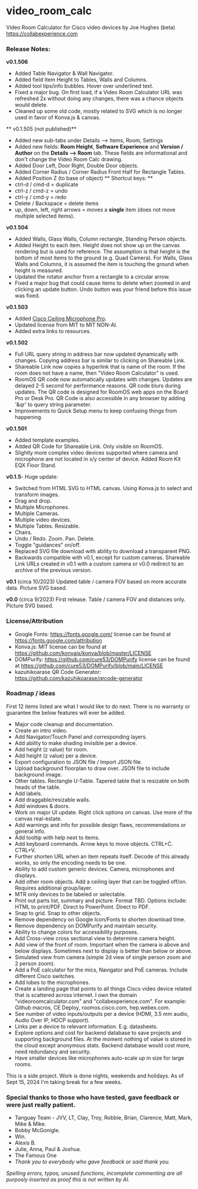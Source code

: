# video_room_calc 
Video Room Calculator for Cisco video devices by Joe Hughes (beta)
https://collabexperience.com 

### Release Notes:

**v0.1.506**
- Added Table Navigator & Wall Navigator. 
- Added field Item Height to Tables, Walls and Columns.  
- Added tool tips/info bubbles. Hover over underlined text. 
- Fixed a major bug.  On first load, if a Video Room Calculator URL was refreshed 2x without doing any changes, there was a chance objects would delete. 
- Cleaned up some old code, mostly related to SVG which is no longer used in favor of Konva.js & canvas. 

** v0.1.505 (not published)**
- Added new sub-tabs under Details —> Items, Room, Settings
- Added new fields: **Room Height**, **Software Experience** and **Version / Author** on the **Details —> Room** tab.  These fields are informational and don't change the Video Room Calc drawing. 
- Added Door Left, Door Right, Double Door objects. 
- Added Corner Radius / Corner Radius Front Half for Rectangle Tables. 
- Added Position Z (to base of object)
** Shortcut keys: **
- ctrl-d / cmd-d = duplicate 
- ctrl-z / cmd-z = undo
- ctrl-y / cmd-y = redo 
- Delete / Backspace = delete items
- up, down, left, right arrows = moves a **single** item (does not move multiple selected items). 

**v0.1.504**
- Added Walls, Glass Walls, Column rectangle, Standing Person objects. 
- Added Height to each item. Height does not show up on the canvas rendering but is used for reference.  The assumption is that height is the bottom of most items to the ground (e.g. Quad Camera). For Walls, Glass Walls and Columns, it is assumed the item is touching the ground when height is measured.
- Updated the rotator anchor from a rectangle to a circular arrow. 
- Fixed a major bug that could cause items to delete when zoomed in and clicking an update button. Undo button was your friend before this issue was fixed. 

**v0.1.503**
- Added [Cisco Ceiling Microphone Pro](https://www.cisco.com/c/en/us/products/collateral/collaboration-endpoints/collaboration-peripherals/ceiling-microphone-pro-ds.html).
- Updated license from MIT to MIT NON-AI. 
- Added extra links to resources. 

**v0.1.502**
- Full URL query string in address bar now updated dynamically with changes. Copying address bar is similar to clicking on Shareable Link.
- Shareable Link now copies a hyperlink that is name of the room.  If the room does not have a name, then "Video Room Calculator" is used.
- RoomOS QR code now automatically updates with changes. Updates are delayed 2-5 second for performance reasons.  QR code blurs during updates.  The QR code is designed for RoomOS web apps on the Board Pro or Desk Pro. QR Code is also accessible in any browser by adding '&qr' to query string parameter.  
- Improvements to Quick Setup menu to keep confusing things from happening.

**v0.1.501**
- Added template examples. 
- Added QR Code for Shareable Link. Only visible on RoomOS.
- Slightly more complex video devices supported where camera and microphone are not located in x/y center of device. Added Room Kit EQX Floor Stand. 

**v0.1.5**- 
Huge update: 
- Switched from HTML SVG to HTML canvas. Using Konva.js to select and transform images. 
- Drag and drop.
- Multiple Microphones.
- Multiple Cameras.
- Multiple video devices. 
- Multiple Tables. Resizable.
- Chairs. 
- Undo / Redo. Zoom. Pan. Delete. 
- Toggle "guidances" on/off.
- Replaced SVG file download with ability to download a transparent PNG.
- Backwards compatible with v0.1, except for custom cameras.  Shareable Link URLs created in v0.1 with a custom camera or v0.0 redirect to an archive of the previous version. 

**v0.1** 
(circa 10/2023) Updated table / camera FOV based on more accurate data. Picture  SVG based. 

**v0.0** 
(circa 9/2023) First release.  Table / camera FOV and distances only. Picture SVG based. 

### License/Attribution 
- Google Fonts: https://fonts.google.com/ license can be found at https://fonts.google.com/attribution
- Konva.js: MIT license can be found at https://github.com/konvajs/konva/blob/master/LICENSE
- DOMPurify: https://github.com/cure53/DOMPurify license can be found at https://github.com/cure53/DOMPurify/blob/main/LICENSE
- kazuhikoarase QR Code Generator: https://github.com/kazuhikoarase/qrcode-generator 

### Roadmap / ideas
First 12 items listed are what I would like to do next. There is no warranty or guarantee the below features will ever be added. 
- Major code cleanup and documentation. 
- Create an intro video.
- Add Navigator/Touch Panel and corresponding layers. 
- Add ability to make shading invisible per a device.
- Add height (z value) for room.
- Add height (z value) per a device.
- Export configuration to JSON file / Import JSON file. 
- Upload background floorplan to draw over. JSON file to include background image.
- Other tables. Rectangle U-Table. Tapered table that is resizable on both heads of the table.
- Add labels.
- Add draggable/resizable walls.
- Add windows & doors.
- Work on major UI update. Right click options on canvas. Use more of the canvas real-estate.
- Add warnings and info for possible design flaws, recommendations or general info.
- Add tooltip with help next to items.
- Add keyboard commands. Arrow keys to move objects. CTRL+C. CTRL+V.
- Further shorten URL when an item repeats itself. Decode of this already works, so only the encoding needs to be one. 
- Ability to add custom generic devices.  Camera, microphones and displays. 
- Add other room objects. Add a ceiling layer that can be toggled off/on. Requires additional group/layer. 
- MTR only devices to be labeled or selectable. 
- Print out parts list, summary and picture. Format TBD. Options include: HTML to print/PDF. Direct to PowerPoint. Direct to PDF. 
- Snap to grid. Snap to other objects.
- Remove dependency on Google Icon/Fonts to shorten download time. 
- Remove dependency on DOMPurify and maintain security.
- Ability to change colors for accessibility purposes. 
- Add Cross-view cross sectional view to determine camera height. 
- Add view of the front of room. Important when the camera is above and below displays.  Sometimes next to display is better than below or above. 
- Simulated view from camera (simple 2d view of single person zoom and 2 person zoom).
- Add a PoE calculator for the mics, Navigator and PoE cameras. Include different Cisco switches. 
- Add lobes to the microphones. 
- Create a landing page that points to all things Cisco video device related that is scattered across internet. I own the domain "videoroomcalculator.com" and "collabexperience.com".  For example: Github macros, CE Deploy, roomos.cisco.com, hep.webex.com. 
- See number of video inputs/outputs per a device (HDMI, 3.5 mm audio, Audio Over IP, HDCP support). 
- Links per a device to relevant information. E.g. datasheets.
- Explore options and cost for backend database to save projects and supporting background files. At the moment nothing of value is stored in the cloud except anonymous stats.  Backend database would cost more, need redundancy and security.
- Have smaller devices like microphones auto-scale up in size for large rooms. 

This is a side project. Work is done nights, weekends and holidays.  As of Sept 15, 2024 I'm taking break for a few weeks. 

### Special thanks to those who have tested, gave feedback or were just really patient.
- Tanguay Team - JVV, LT, Clay, Troy, Robbie, Brian, Clarence, Matt, Mark, Mike & Mike. 
- Bobby McGonigle. 
- Win.
- Alexis B. 
- Julie, Anna, Paul & Joshua.
- The Famous One
- *Thank you to everybody who gave feedback or said thank you.*

_Spelling errors, typos, unused functions, incomplete commenting are all purposly inserted as proof this is not written by AI._ 









